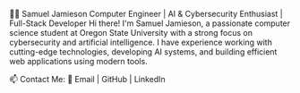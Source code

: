 👨‍💻 Samuel Jamieson
Computer Engineer | AI & Cybersecurity Enthusiast | Full-Stack Developer
Hi there! I'm Samuel Jamieson, a passionate computer science student at Oregon State University with a strong focus on cybersecurity and artificial intelligence. I have experience working with cutting-edge technologies, developing AI systems, and building efficient web applications using modern tools.

📫 Contact Me:
📧 Email | GitHub | LinkedIn
